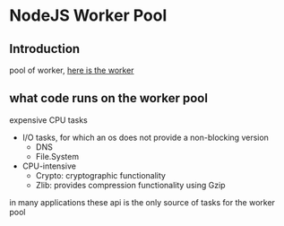 # NodeJS Worker Pool

## Introduction

pool of worker, [here is the worker](JavaScript_Worker.md)

## what code runs on the worker pool

expensive CPU tasks

- I/O tasks, for which an os does not provide a non-blocking version
  - DNS
  - File.System
- CPU-intensive
  - Crypto: cryptographic functionality
  - Zlib: provides compression functionality using Gzip

in many applications these api is the only source of tasks for the worker pool
